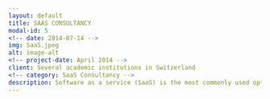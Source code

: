 ```yaml
---
layout: default
title: SAAS CONSULTANCY
modal-id: 5
<!-- date: 2014-07-14 -->
img: SaaS.jpeg
alt: image-alt
<!-- project-date: April 2014 -->
client: Several academic institutions in Switzerland
<!-- category: SaaS Consultancy -->
description: Software as a service (SaaS) is the most commonly used option for businesses in the cloud market. The reason? It’s easily accessible – all you need is an internet connection and a browser – and it’s hands-off. The SaaS delivery model requires vendors to manage all the technical issues – meaning customers don’t need to lean on their in-house IT expertise. As a founding member of Functional GmbH in Switzerland I have gained sufficient insight as well as expertise in all the different aspects of SaaS solutions and customer relationships.
---
```

